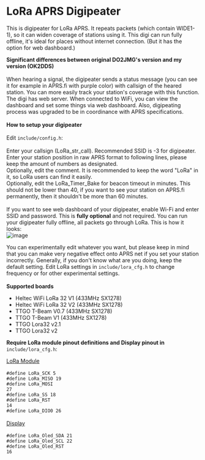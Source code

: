 # LoRa APRS Digipeater

This is digipeater for LoRa APRS. It repeats packets (which contain WIDE1-1), so it can widen coverage of stations using it. This digi can run fully offline, it's ideal for places without internet connection. (But it has the option for web dashboard.)

<b>Significant differences between original DO2JMG's version and my version (OK2DDS)</b><br><br>
When hearing a signal, the digipeater sends a status message (you can see it for example in APRS.fi with purple color) with callsign of the heared station. You can more easily track your station's coverage with this function. The digi has web server. When connected to WiFi, you can view the dashboard and set some things via web dashboard. Also, digipeating process was upgraded to be in coordinance with APRS specifications.
<br><br>
<b>How to setup your digipeater</b><br><br>
Edit <code>include/config.h</code>:<br><br>
Enter your callsign (LoRa_str_call). Recommended SSID is -3 for digipeater.<br>
Enter your station position in raw APRS format to following lines, please keep the amount of numbers as designated.<br>
Optionally, edit the comment. It is recommended to keep the word "LoRa" in it, so LoRa users can find it easily.<br>
Optionally, edit the LoRa_Timer_Bake for beacon timeout in minutes. This should not be lower than 40, if you want to see your station on APRS.fi permanently, then it shouldn't be more than 60 minutes.<br><br>
If you want to see web dashboard of your digipeater, enable Wi-Fi and enter SSID and password. This is <b>fully optional</b> and not required. You can run your digipeater fully offline, all packets go through LoRa. This is how it looks:<br>![image](https://user-images.githubusercontent.com/76646834/155492745-6807ac86-fd2f-4387-b6c9-4480524e20f3.png)

You can experimentally edit whatever you want, but please keep in mind that you can make very negative effect onto APRS net if you set your station incorrectly. Generally, if you don't know what are you doing, keep the default setting. Edit LoRa settings in <code>include/lora_cfg.h</code> to change frequency or for other experimental settings.
<br><br>
<b>Supported boards</b>
- Heltec WiFi LoRa 32 V1 (433MHz SX1278)
- Heltec WiFi LoRa 32 V2 (433MHz SX1278)
- TTGO T-Beam V0.7 (433MHz SX1278)
- TTGO T-Beam V1 (433MHz SX1278)
- TTGO Lora32 v2.1
- TTGO Lora32 v2

<b>Require LoRa module pinout definitions and Display pinout in</b> <code>include/lora_cfg.h</code>:

<u>LoRa Module</u><br>
<br>
<code>#define LoRa_SCK 5</code><br>
<code>#define LoRa_MISO 19</code><br>
<code>#define LoRa_MOSI 27</code><br>
<code>#define LoRa_SS 18</code><br>
<code>#define LoRa_RST 14</code><br>
<code>#define LoRa_DIO0 26</code><br>
<br>
<u>Display</u><br>
<br>
<code>#define LoRa_Oled_SDA 21</code><br>
<code>#define LoRa_Oled_SCL 22</code><br>
<code>#define LoRa_Oled_RST 16</code><br>
<br>
